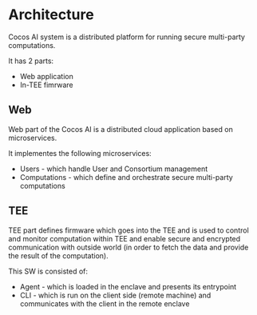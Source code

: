 # Architecture

Cocos AI system is a distributed platform for running secure multi-party computations.

It has 2 parts:

- Web application
- In-TEE fimrware

## Web

Web part of the Cocos AI is a distributed cloud application based on microservices.

It implementes the following microservices:

- Users - which handle User and Consortium management
- Computations - which define and orchestrate secure multi-party computations

## TEE

TEE part defines firmware which goes into the TEE and is used to control and monitor computation within TEE and enable secure and encrypted communication with outside world (in order to fetch the data and provide the result of the computation).

This SW is consisted of:

- Agent - which is loaded in the enclave and presents its entrypoint
- CLI - which is run on the client side (remote machine) and communicates with the client in the remote enclave
